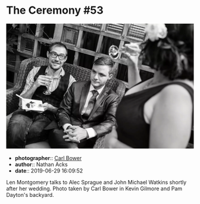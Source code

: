 # The Ceremony \#53

![Len Montgomery talks to Alec Sprague and John Michael Watkins](assets/2019-06-29-set-1-the-ceremony-53.webp)

* **photographer**:: [Carl Bower](https://carlbowerphotos.com)  
* **author**:: Nathan Acks  
* **date**:: 2019-06-29 16:09:52

Len Montgomery talks to Alec Sprague and John Michael Watkins shortly after her wedding. Photo taken by Carl Bower in Kevin Gilmore and Pam Dayton's backyard.
